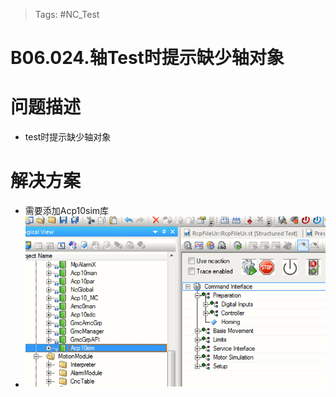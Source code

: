 > Tags: #NC_Test

# B06.024.轴Test时提示缺少轴对象

# 问题描述

- test时提示缺少轴对象

# 解决方案

- 需要添加Acp10sim库
- ![Img](./FILES/024轴Test时提示缺少轴对象.md/img-20220810134410.png)
